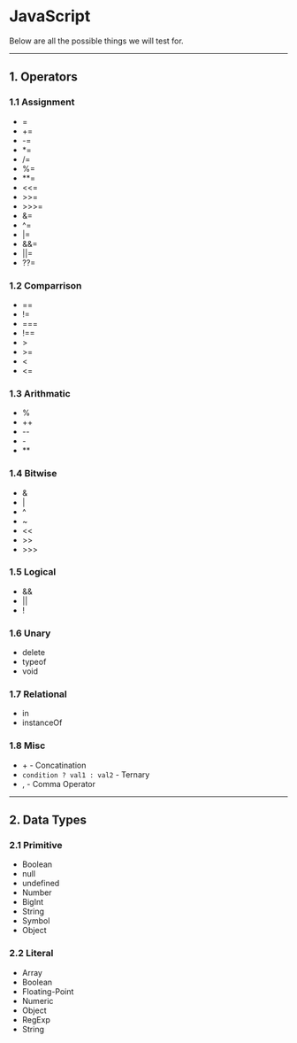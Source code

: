# JavaScript

Below are all the possible things we will test for.

---

## 1. Operators

### 1.1 Assignment

- =
- +=
- -=
- *=
- /=
- %=
- **=
- <<=
- \>>=
- \>\>\>=
- &=
- ^=
- |=
- &&=
- ||=
- ??=

### 1.2 Comparrison

- ==
- !=
- ===
- !==
- \>
- \>=
- <
- <=

### 1.3 Arithmatic

- %
- \+\+
- \-\-
- \-
- **

### 1.4 Bitwise

- &
- |
- ^
- ~
- <<
- \>\>
- \>\>\>

### 1.5 Logical

- &&
- ||
- !

### 1.6 Unary

- delete
- typeof
- void

### 1.7 Relational

- in
- instanceOf

### 1.8 Misc

- \+ \- Concatination
- `condition ? val1 : val2` \- Ternary
- , \- Comma Operator

---

## 2. Data Types

### 2.1 Primitive

- Boolean
- null
- undefined
- Number
- BigInt
- String
- Symbol
- Object

### 2.2 Literal

- Array
- Boolean
- Floating\-Point
- Numeric
- Object
- RegExp
- String
